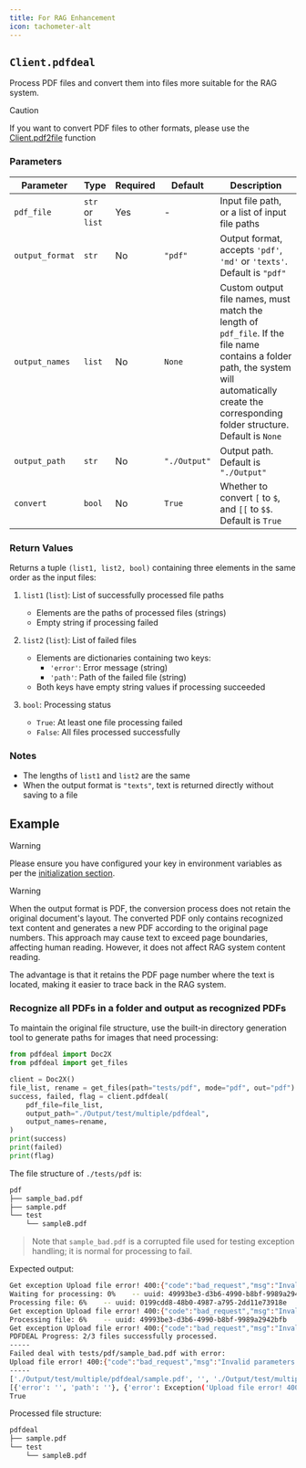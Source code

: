 ```yaml
---
title: For RAG Enhancement
icon: tachometer-alt
---
```


## `Client.pdfdeal`

Process PDF files and convert them into files more suitable for the RAG system.

> [!caution]
> If you want to convert PDF files to other formats, please use the [Client.pdf2file](2.md) function

### Parameters

| Parameter | Type | Required | Default | Description |
|-----------|------|----------|---------|-------------|
| `pdf_file` | `str` or `list` | Yes | - | Input file path, or a list of input file paths |
| `output_format` | `str` | No | `"pdf"` | Output format, accepts `'pdf'`, `'md'` or `'texts'`. Default is `"pdf"` |
| `output_names` | `list` | No | `None` | Custom output file names, must match the length of `pdf_file`. If the file name contains a folder path, the system will automatically create the corresponding folder structure. Default is `None` |
| `output_path` | `str` | No | `"./Output"` | Output path. Default is `"./Output"` |
| `convert` | `bool` | No | `True` | Whether to convert `[` to `$`, and `[[` to `$$`. Default is `True` |

### Return Values

Returns a tuple `(list1, list2, bool)` containing three elements in the same order as the input files:

1. `list1` (`list`): List of successfully processed file paths
   - Elements are the paths of processed files (strings)
   - Empty string if processing failed

2. `list2` (`list`): List of failed files
   - Elements are dictionaries containing two keys:
     - `'error'`: Error message (string)
     - `'path'`: Path of the failed file (string)
   - Both keys have empty string values if processing succeeded

3. `bool`: Processing status
   - `True`: At least one file processing failed
   - `False`: All files processed successfully

### Notes

- The lengths of `list1` and `list2` are the same
- When the output format is `"texts"`, text is returned directly without saving to a file

## Example

> [!warning]
> Please ensure you have configured your key in environment variables as per the [initialization section](Init.md).

> [!warning]
> When the output format is PDF, the conversion process does not retain the original document's layout. The converted PDF only contains recognized text content and generates a new PDF according to the original page numbers. This approach may cause text to exceed page boundaries, affecting human reading. However, it does not affect RAG system content reading.
>
> The advantage is that it retains the PDF page number where the text is located, making it easier to trace back in the RAG system.

### Recognize all PDFs in a folder and output as recognized PDFs

To maintain the original file structure, use the built-in directory generation tool to generate paths for images that need processing:

```python
from pdfdeal import Doc2X
from pdfdeal import get_files

client = Doc2X()
file_list, rename = get_files(path="tests/pdf", mode="pdf", out="pdf")
success, failed, flag = client.pdfdeal(
    pdf_file=file_list,
    output_path="./Output/test/multiple/pdfdeal",
    output_names=rename,
)
print(success)
print(failed)
print(flag)
```
The file structure of `./tests/pdf` is:
```bash
pdf
├── sample_bad.pdf
├── sample.pdf
└── test
    └── sampleB.pdf
```

> Note that `sample_bad.pdf` is a corrupted file used for testing exception handling; it is normal for processing to fail.

Expected output:

```bash
Get exception Upload file error! 400:{"code":"bad_request","msg":"Invalid parameters or bad request"}. Retrying in 1 second.
Waiting for processing: 0%    -- uuid: 49993be3-d3b6-4990-b8bf-9989a2942bfb
Processing file: 6%    -- uuid: 0199cdd8-48b0-4987-a795-2dd11e73918e
Get exception Upload file error! 400:{"code":"bad_request","msg":"Invalid parameters or bad request"}. Retrying in 2 seconds.
Processing file: 6%    -- uuid: 49993be3-d3b6-4990-b8bf-9989a2942bfb
Get exception Upload file error! 400:{"code":"bad_request","msg":"Invalid parameters or bad request"}. Retrying in 4 seconds.
PDFDEAL Progress: 2/3 files successfully processed.
-----
Failed deal with tests/pdf/sample_bad.pdf with error:
Upload file error! 400:{"code":"bad_request","msg":"Invalid parameters or bad request"}
-----
['./Output/test/multiple/pdfdeal/sample.pdf', '', './Output/test/multiple/pdfdeal/test/sampleB.pdf']
[{'error': '', 'path': ''}, {'error': Exception('Upload file error! 400:{"code":"bad_request","msg":"Invalid parameters or bad request"}'), 'path': 'tests/pdf/sample_bad.pdf'}, {'error': '', 'path': ''}]
True
```

Processed file structure:

```bash
pdfdeal
├── sample.pdf
└── test
    └── sampleB.pdf
```